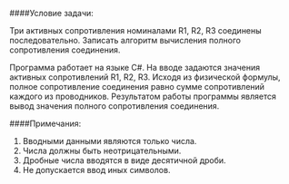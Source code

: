 ####Условие задачи:

Три активных сопротивления номиналами R1, R2, R3 соединены последовательно. Записать алгоритм вычисления полного сопротивления соединения.

Программа работает на языке C#. На вводе задаются значения активных сопротивлений R1, R2, R3. Исходя из физической формулы, полное сопротивление соединения равно сумме сопротивлений каждого из проводников. Результатом работы программы является вывод значения полного сопротивления соединения.

####Примечания:

1.	Вводными данными являются только числа.
2.	Числа должны быть неотрицательными.
3.	Дробные числа вводятся в виде десятичной дроби.
4.	Не допускается ввод иных символов.

